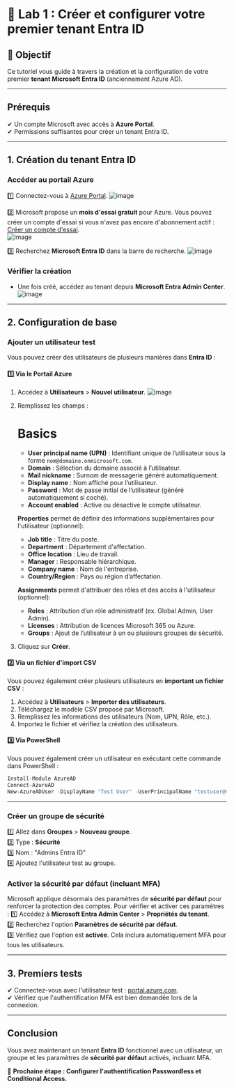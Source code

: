 # 🔬 Lab 1 : Créer et configurer votre premier tenant Entra ID

## 📝 Objectif
Ce tutoriel vous guide à travers la création et la configuration de votre premier **tenant Microsoft Entra ID** (anciennement Azure AD).

---

##  Prérequis
✔ Un compte Microsoft avec accès à **Azure Portal**.    
✔ Permissions suffisantes pour créer un tenant Entra ID.

---

##  1. Création du tenant Entra ID

###  Accéder au portail Azure
1️⃣ Connectez-vous à [Azure Portal](https://portal.azure.com). 
![image](https://github.com/user-attachments/assets/e92859d6-a399-4c73-8d06-3a92a58d2cf4)

2️⃣ Microsoft propose un **mois d'essai gratuit** pour Azure. Vous pouvez créer un compte d'essai si vous n'avez pas encore d'abonnement actif : [Créer un compte d'essai](https://azure.microsoft.com/fr-fr/free/).  
![image](https://github.com/user-attachments/assets/11208313-fd6d-4c92-8a6a-37319e64e701)

3️⃣ Recherchez **Microsoft Entra ID** dans la barre de recherche.
![image](https://github.com/user-attachments/assets/2dc5121c-6a11-4ef2-be6c-400d2ad8c06a)

###  Vérifier la création
- Une fois créé, accédez au tenant depuis **Microsoft Entra Admin Center**.
![image](https://github.com/user-attachments/assets/12cbb866-ee67-4fd2-aed3-82ce7a1fde01)

---

##  2. Configuration de base

###  Ajouter un utilisateur test
Vous pouvez créer des utilisateurs de plusieurs manières dans **Entra ID** :

#### 1️⃣ Via le Portail Azure
1. Accédez à **Utilisateurs** > **Nouvel utilisateur**.
![image](https://github.com/user-attachments/assets/c394b9d5-c742-457d-83f3-73abe2f3c58e)

2. Remplissez les champs :
   # **Basics**
   - **User principal name (UPN)** : Identifiant unique de l’utilisateur sous la forme `nom@domaine.onmicrosoft.com`.
   - **Domain** : Sélection du domaine associé à l’utilisateur.
   - **Mail nickname** : Surnom de messagerie généré automatiquement.
   - **Display name** : Nom affiché pour l’utilisateur.
   - **Password** : Mot de passe initial de l’utilisateur (généré automatiquement si coché).
   - **Account enabled** : Active ou désactive le compte utilisateur.
     
   **Properties** permet de définir des informations supplémentaires pour l'utilisateur (optionnel):
   - **Job title** : Titre du poste.
   - **Department** : Département d'affectation.
   - **Office location** : Lieu de travail.
   - **Manager** : Responsable hiérarchique.
   - **Company name** : Nom de l'entreprise.
   - **Country/Region** : Pays ou région d’affectation.
     
   **Assignments** permet d'attribuer des rôles et des accès à l'utilisateur (optionnel):
   - **Roles** : Attribution d’un rôle administratif (ex. Global Admin, User Admin).
   - **Licenses** : Attribution de licences Microsoft 365 ou Azure.
   - **Groups** : Ajout de l’utilisateur à un ou plusieurs groupes de sécurité.
  

4. Cliquez sur **Créer**.

#### 2️⃣ Via un fichier d'import CSV
Vous pouvez également créer plusieurs utilisateurs en **important un fichier CSV** :
1. Accédez à **Utilisateurs** > **Importer des utilisateurs**.  
2. Téléchargez le modèle CSV proposé par Microsoft.  
3. Remplissez les informations des utilisateurs (Nom, UPN, Rôle, etc.).  
4. Importez le fichier et vérifiez la création des utilisateurs.

#### 3️⃣ Via PowerShell
Vous pouvez également créer un utilisateur en exécutant cette commande dans PowerShell :
```powershell
Install-Module AzureAD
Connect-AzureAD
New-AzureADUser -DisplayName "Test User" -UserPrincipalName "testuser@myentra.onmicrosoft.com" -AccountEnabled $true -PasswordProfile @{Password="P@ssword123"; ForceChangePasswordNextLogin=$true} -MailNickName "testuser"
```

---

###  Créer un groupe de sécurité
1️⃣ Allez dans **Groupes** > **Nouveau groupe**.  
2️⃣ Type : **Sécurité**  
3️⃣ Nom : "Admins Entra ID"  
4️⃣ Ajoutez l'utilisateur test au groupe.

###  Activer la sécurité par défaut (incluant MFA)
Microsoft applique désormais des paramètres de **sécurité par défaut** pour renforcer la protection des comptes. Pour vérifier et activer ces paramètres :
1️⃣ Accédez à **Microsoft Entra Admin Center** > **Propriétés du tenant**.  
2️⃣ Recherchez l'option **Paramètres de sécurité par défaut**.  
3️⃣ Vérifiez que l'option est **activée**. Cela inclura automatiquement MFA pour tous les utilisateurs.

---

##  3. Premiers tests

✔ Connectez-vous avec l'utilisateur test : [portal.azure.com](https://portal.azure.com).  
✔ Vérifiez que l'authentification MFA est bien demandée lors de la connexion.

---

##  Conclusion
Vous avez maintenant un tenant **Entra ID** fonctionnel avec un utilisateur, un groupe et les paramètres de **sécurité par défaut** activés, incluant MFA.  

🚀 **Prochaine étape : Configurer l'authentification Passwordless et Conditional Access.**
